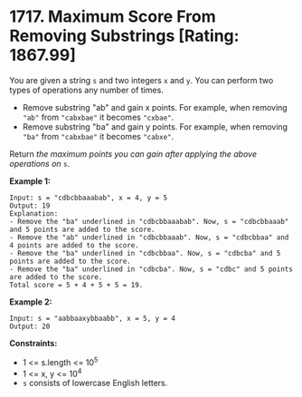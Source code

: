 # 1717. Maximum Score From Removing Substrings [Rating: 1867.99]

You are given a string `s` and two integers `x` and `y`. You can perform two types of operations any number of times.

  - Remove substring "ab" and gain x points.
For example, when removing `"ab"` from `"cabxbae"` it becomes `"cxbae"`.
  - Remove substring "ba" and gain y points.
For example, when removing `"ba"` from `"cabxbae"` it becomes `"cabxe"`.


Return *the maximum points you can gain after applying the above operations on* `s`.

 

**Example 1:**

```
Input: s = "cdbcbbaaabab", x = 4, y = 5
Output: 19
Explanation:
- Remove the "ba" underlined in "cdbcbbaaabab". Now, s = "cdbcbbaaab" and 5 points are added to the score.
- Remove the "ab" underlined in "cdbcbbaaab". Now, s = "cdbcbbaa" and 4 points are added to the score.
- Remove the "ba" underlined in "cdbcbbaa". Now, s = "cdbcba" and 5 points are added to the score.
- Remove the "ba" underlined in "cdbcba". Now, s = "cdbc" and 5 points are added to the score.
Total score = 5 + 4 + 5 + 5 = 19.
```

**Example 2:**

```
Input: s = "aabbaaxybbaabb", x = 5, y = 4
Output: 20
```

 

**Constraints:**

- 1 <= s.length <= 10<sup>5</sup>
- 1 <= x, y <= 10<sup>4</sup>
- `s` consists of lowercase English letters.

